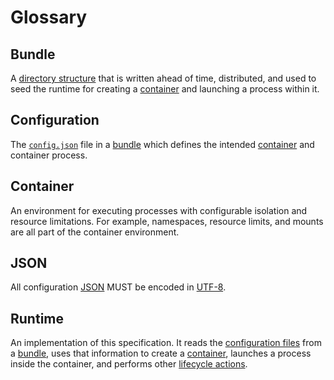# Glossary

## Bundle

A [directory structure](bundle.md) that is written ahead of time, distributed, and used to seed the runtime for creating a [container](#container) and launching a process within it.

## Configuration

The [`config.json`](config.md) file in a [bundle](#bundle) which defines the intended [container](#container) and container process.

## Container

An environment for executing processes with configurable isolation and resource limitations.
For example, namespaces, resource limits, and mounts are all part of the container environment.

## JSON

All configuration [JSON][] MUST be encoded in [UTF-8][].

## Runtime

An implementation of this specification.
It reads the [configuration files](#configuration) from a [bundle](#bundle), uses that information to create a [container](#container), launches a process inside the container, and performs other [lifecycle actions](runtime.md).

[JSON]: http://json.org/
[UTF-8]: http://www.unicode.org/versions/Unicode8.0.0/ch03.pdf
